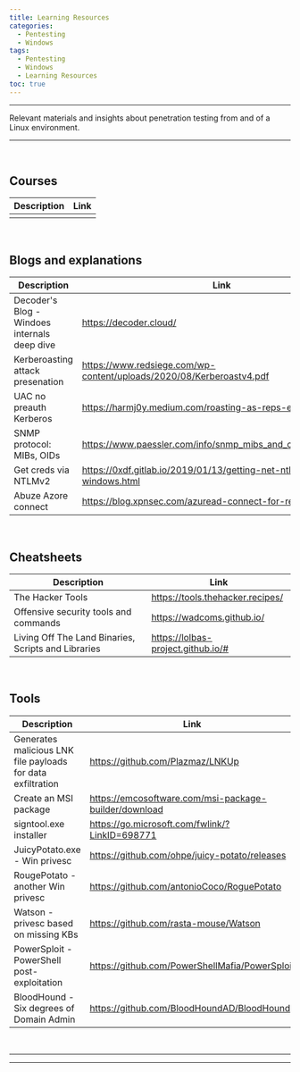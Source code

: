 ```yaml
---
title: Learning Resources
categories:
  - Pentesting
  - Windows
tags:
  - Pentesting
  - Windows
  - Learning Resources
toc: true
---
```


---
Relevant materials and insights about penetration testing from and of a Linux environment.

---
<!-- more -->

<br>

## Courses 

| Description | Link |
| --- | --- |
|  |  |

<br>

## Blogs and explanations

| Description | Link |
| --- | --- |
| Decoder's Blog - Windoes internals deep dive | https://decoder.cloud/ |
| Kerberoasting attack presenation | https://www.redsiege.com/wp-content/uploads/2020/08/Kerberoastv4.pdf |
| UAC no preauth Kerberos | https://harmj0y.medium.com/roasting-as-reps-e6179a65216b |
| SNMP protocol: MIBs, OIDs | https://www.paessler.com/info/snmp_mibs_and_oids_an_overview |
| Get creds via NTLMv2 | https://0xdf.gitlab.io/2019/01/13/getting-net-ntlm-hases-from-windows.html |
| Abuze Azore connect | https://blog.xpnsec.com/azuread-connect-for-redteam/ |


<br>

## Cheatsheets

| Description | Link |
| --- | --- |
| The Hacker Tools | https://tools.thehacker.recipes/ |
| Offensive security tools and commands | https://wadcoms.github.io/ |
| Living Off The Land Binaries, Scripts and Libraries | https://lolbas-project.github.io/# |

<br>

## Tools

| Description | Link |
| --- | --- |
| Generates malicious LNK file payloads for data exfiltration | https://github.com/Plazmaz/LNKUp |
| Create an MSI package | https://emcosoftware.com/msi-package-builder/download |
| signtool.exe installer | https://go.microsoft.com/fwlink/?LinkID=698771 |
| JuicyPotato.exe - Win privesc | https://github.com/ohpe/juicy-potato/releases |
| RougePotato - another Win privesc | https://github.com/antonioCoco/RoguePotato | 
| Watson - privesc based on missing KBs | https://github.com/rasta-mouse/Watson |
| PowerSploit - PowerShell post-exploitation | https://github.com/PowerShellMafia/PowerSploit | 
| BloodHound - Six degrees of Domain Admin | https://github.com/BloodHoundAD/BloodHound |



<br>

---
---